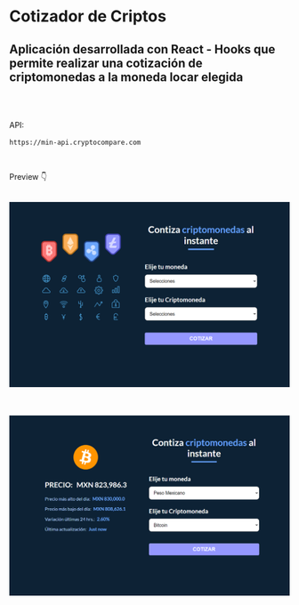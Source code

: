 # Cotizador de Criptos

## Aplicación desarrollada con React - Hooks que permite realizar una cotización de criptomonedas a la moneda locar elegida


&nbsp;        
&nbsp;   

API:
~~~ 
https://min-api.cryptocompare.com 
~~~
&nbsp;

Preview 👇    
&nbsp;      

![](./src/img/preview/capture01-criptos.png)
&nbsp;     
&nbsp;  
 

![](./src/img/preview/capture02-criptos.png)

